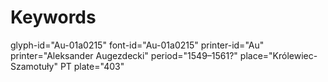 # Keywords
glyph-id="Au-01a0215"
font-id="Au-01a0215"
printer-id="Au"
printer="Aleksander Augezdecki"
period="1549–1561?"
place="Królewiec-Szamotuły"
PT plate="403"
